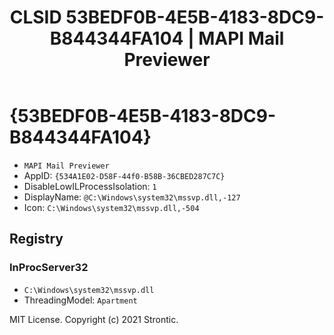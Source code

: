 ﻿---
title: "CLSID 53BEDF0B-4E5B-4183-8DC9-B844344FA104 | MAPI Mail Previewer"
excerpt: What is COM-Object CLSID 53BEDF0B-4E5B-4183-8DC9-B844344FA104?
---

# {53BEDF0B-4E5B-4183-8DC9-B844344FA104}

* `MAPI Mail Previewer`
* AppID: `{534A1E02-D58F-44f0-B58B-36CBED287C7C}`
* DisableLowILProcessIsolation: `1`
* DisplayName: `@C:\Windows\system32\mssvp.dll,-127`
* Icon: `C:\Windows\system32\mssvp.dll,-504`

## Registry


### InProcServer32

* `C:\Windows\system32\mssvp.dll`
* ThreadingModel: `Apartment`

MIT License. Copyright (c) 2021 Strontic.


